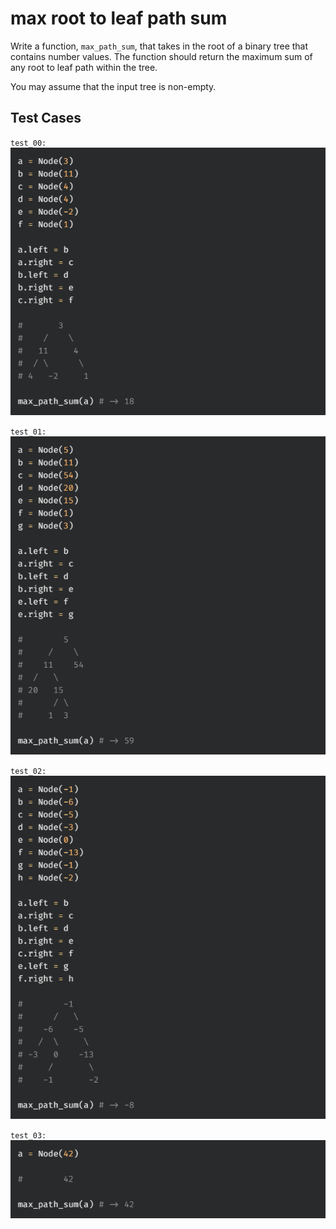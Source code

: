# max root to leaf path sum

Write a function, `max_path_sum`, that takes in the root of a binary tree that contains number values. The function should return the maximum sum of any root to leaf path within the tree.

You may assume that the input tree is non-empty.

## Test Cases

`test_00:`  
![](./__ref/test_00.png)

`test_01:`  
![](./__ref/test_01.png)

`test_02:`  
![](./__ref/test_02.png)

`test_03:`  
![](./__ref/test_03.png)